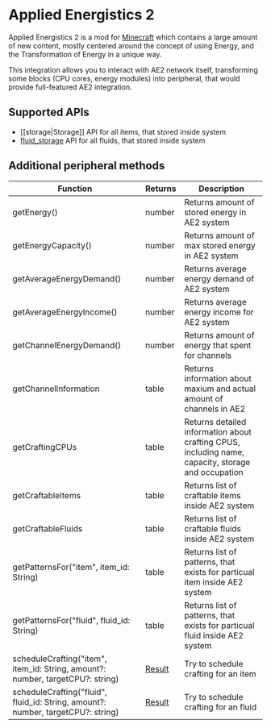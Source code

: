 # Applied Energistics 2

Applied Energistics 2 is a mod for [Minecraft](https://www.minecraft.net/) which contains a large amount of new content, mostly centered around the concept of using Energy, and the Transformation of Energy in a unique way. 

This integration allows you to interact with AE2 network itself, transforming some blocks (CPU cores, energy modules) into peripheral, that would provide full-featured AE2 integration.

## Supported APIs

- [[storage|Storage]] API for all items, that stored inside system
- [fluid_storage](https://tweaked.cc/generic_peripheral/fluid_storage.html) API for all fluids, that stored inside system

## Additional peripheral methods

| Function                                                                         | Returns | Description                                                                                        |
| -------------------------------------------------------------------------------- | ------- | -------------------------------------------------------------------------------------------------- |
| getEnergy()                                                                      | number  | Returns amount of stored energy in AE2 system                                                      |
| getEnergyCapacity()                                                              | number  | Returns amount of max stored energy in AE2 system                                                  |
| getAverageEnergyDemand()                                                         | number  | Returns average energy demand of AE2 system                                                        |
| getAverageEnergyIncome()                                                         | number  | Returns average energy income for AE2 system                                                       |
| getChannelEnergyDemand()                                                         | number  | Returns amount of energy that spent for channels                                                   |
| getChannelInformation                                                            | table   | Returns information about maxium and actual amount of channels in AE2                              |
| getCraftingCPUs                                                                  | table   | Returns detailed information about crafting CPUS, including name, capacity, storage and occupation |
| getCraftableItems                                                                | table   | Returns list of craftable items inside AE2 system                                                  |
| getCraftableFluids                                                               | table   | Returns list of craftable fluids inside AE2 system                                                 |
| getPatternsFor("item", item_id: String)                                          | table   | Returns list of patterns, that exists for particual item inside AE2 system                         |
| getPatternsFor("fluid", fluid_id: String)                                        | table   | Returns list of patterns, that exists for particual fluid inside AE2 system                        |
| scheduleCrafting("item", item_id: String, amount?: number, targetCPU?: string)   | [Result](introduction.md#result)  | Try to schedule crafting for an item                                                               |
| scheduleCrafting("fluid", fluid_id: String, amount?: number, targetCPU?: string) | [Result](introduction.md#result)  | Try to schedule crafting for an fluid                                                              |
